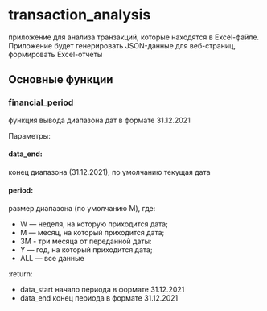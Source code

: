 # transaction_analysis
приложение для анализа транзакций, которые находятся в Excel-файле. 
Приложение будет генерировать JSON-данные для веб-страниц, формировать Excel-отчеты


## Основные функции
### financial_period
функция вывода  диапазона дат в формате 31.12.2021

Параметры:

#### data_end: 
конец диапазона (31.12.2021),   по умолчанию текущая дата
#### period: 
размер  диапазона  (по умолчанию M), где:

- W — неделя, на которую приходится дата;
- M — месяц, на который приходится дата;
- 3M - три месяца от переданной даты:
- Y — год, на который приходится дата;
- ALL — все данные

:return:

- data_start начало периода в формате 31.12.2021
- data_end конец периода в формате 31.12.2021